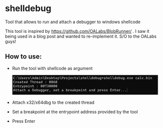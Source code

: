 # shelldebug
Tool that allows to run and attach a debugger to windows shellcode

This tool is inspired by https://github.com/OALabs/BlobRunner/ . I saw it being used in a blog post and wanted to re-implement it. S/O to the OALabs guys!

## How to use:
- Run the tool with shellcode as argument

  ![run](images/run.png)

- Attach x32/x64dbg to the created thread
- Set a breakpoint at the entrypoint address provided by the tool
- Press Enter
